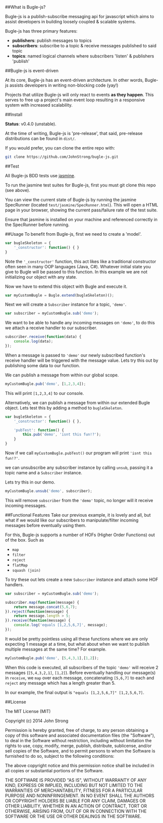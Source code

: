 ##What is Bugle-js?

Bugle-js is a publish-subscribe messaging api for javascript which
aims to assist developers in building loosely coupled & scalable systems.

Bugle-js has three primary features:

* <strong>publishers</strong>: publish messages to topics 
* <strong>subscribers</strong>: subscribe to a topic & receive messages published to said topic
* <strong>topics</strong>: named logical channels where subscribers 'listen' & publishers 'publish'

##Bugle-js is event-driven

At its core, Bugle-js has an event-driven architecture. 
In other words, Bugle-js assists developers in writing non-blocking code (yay!)

Projects that utilize Bugle-js will only react to events <strong>as they happen</strong>.
This serves to free up a project's main event loop resulting in a responsive system with increased scalability.

##Install

<b>Status</b>: v0.4.0 (unstable).

At the time of writing, Bugle-js is 'pre-release', that said, pre-release distributions can be found in ``dist/``.

If you would prefer, you can clone the entire repo with:
```bash
git clone https://github.com/JohnStrong/bugle-js.git
```

##Test

All Bugle-js BDD tests use <a href="http://jasmine.github.io/">jasmine</a>.

To run the jasmine test suites for Bugle-js, first you must git clone this repo (see above).

You can view the current state of Bugle-js by running the jasmine SpecRunner (located ``test/jasmine/SpecRunner.html``).
This will open a HTML page in your browser, showing the current pass/failure rate of the test suite.

Ensure that jasmine is installed on your machine and referenced correctly in the SpecRunner before running.

##Usage
To benefit from Bugle-js, first we need to create a 'model'.
```javascript
var bugleSkeleton = {
	'_constructor': function() { }
}
```
Note the ``'_constructor'`` function, this act likes like a traditional constructor often seen in many OOP
languages (Java, C#). Whatever initial state you give to Bugle will be passed to this function. In this example we are not initializing our object with any state.

Now we have to extend this object with Bugle and execute it.
```javascript
var myCustomBugle = Bugle.extend(bugleSkeleton)();
```
Next we will create a ``Subscriber`` instance for a topic, ``'demo'``.

```javascript
var subscriber = myCustomBugle.sub('demo');
```

We want to be able to handle any incoming messages on ``'demo'``, to do this we attach a receive handler to our subscriber.

```javascript
subscriber.receive(function(data) {
	console.log(data);
});
```
When a message is passed to ``'demo'`` our newly subscribed function's receive handler will be triggered with the message value.
Lets try this out by publishing some data to our function.

We can publish a message from within our global scope.

```javascript
myCustomBugle.pub('demo', [1,2,3,4]);
```
This will print ``[1,2,3,4]`` to our console.

Alternatively, we can publish a message from within our extended Bugle object. 
Lets test this by adding a method to ``bugleSkeleton``.

```javascript
var bugleSkeleton = {
	'_constructor': function() { },

	'pubTest': function() {
		this.pub('demo', 'isnt this fun!?');
	}
}
```
Now if we call ``myCustomBugle.pubTest()`` our program will print ``'isnt this fun!?'``.

we can unsubscribe any subscriber instance by calling `unsub`, passing it a topic name and a ``Subscriber`` instance.

Lets try this in our demo.

```javascript
myCustomBugle.unsub('demo', subscriber);
```

This will remove ``subscriber`` from the ``'demo'`` topic, no longer will it receive incoming messages.

##Functional Features
Take our previous example, it is lovely and all, but what if we would like our subscribers to manipulate/filter incoming messages before eventually using them.

For this, Bugle-js supports a number of HOFs (Higher Order Functions) out of the box. 
Such as
* ``map``
* ``filter``
* ``reject``
* ``flatMap``
* ``squash (join)``

To try these out lets create a new ``Subscriber`` instance and attach some HOF handlers.

```javascript
var subscriber = myCustomBugle.sub('demo');

subscriber.map(function(message) {
	return message.concat(5,6,7);
}).reject(function(message) {
	return message.length > 5;
}).receive(function(message) {
	console.log('equals [1,2,5,6,7]', message);
});
```
It would be pretty pointless using all these functions where we are only expecting 1 message at a time, but what about when we want to publish multiple messages at the same time? For example.

```javascript
myCustomBugle.pub('demo', [5,4,3,1],[1,2]);
```
When this code is executed, all subscribers of the topic ``'demo'`` will receive 2 messages (``[5,4,3,2,1]``, ``[1,2]``). 
Before eventually handling our message(s) in ``receive``, we ``map`` over each message, concatenating ``[5,6,7]`` to each and ``reject`` any message which has a length greater than 5.

In our example, the final output is ``"equals [1,2,5,6,7]" [1,2,5,6,7]``.

##License

The MIT License (MIT)

Copyright (c) 2014 John Strong

Permission is hereby granted, free of charge, to any person obtaining a copy
of this software and associated documentation files (the "Software"), to deal
in the Software without restriction, including without limitation the rights
to use, copy, modify, merge, publish, distribute, sublicense, and/or sell
copies of the Software, and to permit persons to whom the Software is
furnished to do so, subject to the following conditions:

The above copyright notice and this permission notice shall be included in
all copies or substantial portions of the Software.

THE SOFTWARE IS PROVIDED "AS IS", WITHOUT WARRANTY OF ANY KIND, EXPRESS OR
IMPLIED, INCLUDING BUT NOT LIMITED TO THE WARRANTIES OF MERCHANTABILITY,
FITNESS FOR A PARTICULAR PURPOSE AND NONINFRINGEMENT. IN NO EVENT SHALL THE
AUTHORS OR COPYRIGHT HOLDERS BE LIABLE FOR ANY CLAIM, DAMAGES OR OTHER
LIABILITY, WHETHER IN AN ACTION OF CONTRACT, TORT OR OTHERWISE, ARISING FROM,
OUT OF OR IN CONNECTION WITH THE SOFTWARE OR THE USE OR OTHER DEALINGS IN
THE SOFTWARE.